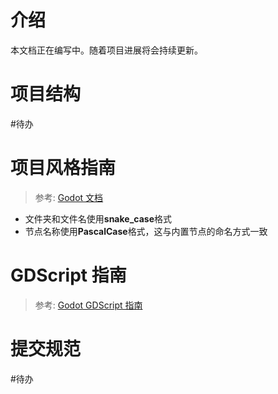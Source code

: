 # 介绍

本文档正在编写中。随着项目进展将会持续更新。

# 项目结构

#待办

# 项目风格指南

> 参考: [Godot 文档](https://docs.godotengine.org/en/stable/tutorials/best_practices/project_organization.html#introduction)

- 文件夹和文件名使用**snake_case**格式
- 节点名称使用**PascalCase**格式，这与内置节点的命名方式一致

# GDScript 指南

> 参考: [Godot GDScript 指南](https://gdquest.gitbook.io/gdquests-guidelines/godot-gdscript-guidelines)

# 提交规范

#待办
